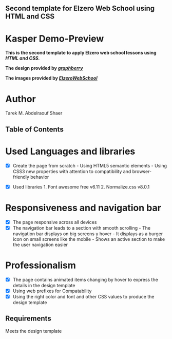 ## Second template for Elzero Web School using HTML and CSS

# Kasper Demo-Preview

**This is the second template to apply Elzero web school lessons using _HTML and CSS._**

**The design provided by _[graphberry](https://www.graphberry.com/item/kasper-one-page-psd-template)_** 

**The images provided by _[ElzeroWebSchool](https://github.com/ElzeroWebSchool/HTML_And_CSS_Template_Two)_**

# Author

Tarek M. Abdelraouf Shaer

## Table of Contents

# Used Languages and libraries

- [x] Create the page from scratch
      - Using HTML5 semantic elements
      - Using CSS3 new properties with attention to compatibility and browser-friendly behavior

- [x] Used libraries 
      1. Font awesome free v6.11 
      2. Normalize.css v8.0.1

# Responsiveness and navigation bar

- [x] The page responsive across all devices
- [x] The navigation bar leads to a section with smooth scrolling 
      - The navigation bar displays on big screens y hover 
      - It displays as a burger icon on small screens like the mobile
      - Shows an active section to make the user navigation easier

# Professionalism

- [x] The page contains animated items changing by hover to express the details in the design template
- [x] Using web prefixes for Compatability
- [x] Using the right color and font and other CSS values to produce the design template

## Requirements

Meets the design template
